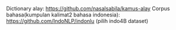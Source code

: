 Dictionary alay: https://github.com/nasalsabila/kamus-alay
Corpus bahasa(kumpulan kalimat2 bahasa indonesia): https://github.com/IndoNLP/indonlu (pilih indo4B dataset)
